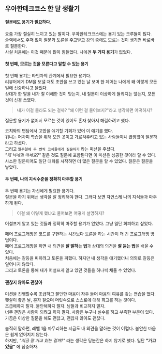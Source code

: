 ## 우아한테크코스 한 달 생활기

#### 질문에도 용기가 필요하다.
요즘 가장 절실히 느끼고 있는 말이다. 우아한테크코스에는 용기 있는 크루들이 많다.  
슬랙에서도 주저 없이 질문과 토론을 주고받고 강의 중에도 모르는 것이 생기면 바로바로 질문한다.  
사실 처음에는 이것 때문에 많이 힘들었다. 나에겐 **두 가지 용기**가 없었다.

#### 첫 번째, 모르는 것을 모른다고 말할 수 있는 용기
첫 번째 용기는 타인과의 관계에서 필요한 용기다.  
리뷰어에게 DM을 보낼 때도 초안을 쓰고 있는 날 보며 한 페어는 나에게 왜 이렇게 모든 일에 신중하냐고 물었다.  
상대가 한 말을 내가 잘 이해한 것이 맞는지, 내 질문이 이상하게 들리지는 않는지, 모든 것이 신경 쓰였다.
> 내가 이걸 몰라도 되는 걸까? "왜 이런 걸 물어보지?"라고 생각하면 어떡하지?

질문할 용기가 없어서 모르는 것이 있어도 혼자 찾아서 해결하려고 했다.

코치와의 면담에서 고민을 얘기할 기회가 있어 이 얘기를 했다.  
워니는 어차피 학습을 위해 모인 곳이고 가르쳐주려고 있는 사람들이니 끊임없이 질문하라고 하셨다.  
그리고 `일주일에 두 번씩 코치들에게 질문하기` 라는 미션을 주셨다.  
_"제 닉네임 아세요?"_ 같은 것도 질문에 포함된다면 이 미션은 성공한 것이라 할 수 있다.  
사소한 질문이어도 일단 대화를 시작하면 더 많은 질문을 할 수 있었다. 질문은 질문을 낳았다.

#### 두 번째, 나의 지식수준을 정확히 마주할 용기
두 번째 용기는 자신에게 필요한 용기다.  
질문을 하기 위해선 생각을 잘 정리해야 한다. 그러다 보면 자연스레 나의 지식들과 마주하게 된다.
> 이걸 왜 이렇게 했냐고 물어보면 어떻게 설명하지?

어설프게 알고 있는 것들과 정확히 마주할 용기가 없었다. 그냥 일단 회피하고 싶었다.

페어 프로그래밍은 코드를 구현하는 시간보다 토론을 하는 시간이 더 긴 프로그래밍 방법이다.  
페어 프로그래밍을 하면 내 의견을 **잘 말하는 법**과 상대의 의견을 **잘 듣는 법**을 배울 수 있다.  
처음에는 갈등을 피하려고 토론을 피했다. 하지만 내 생각을 얘기했더니 의외로 갈등은 일어나지 않았다.  
그리고 토론을 통해 내가 어설프게 알고 있던 것들을 하나씩 채울 수 있었다.

#### 괜찮지 않아도 괜찮아
미션을 진행할수록 조급하고 불안한 마음이 자주 들어 마음의 여유를 갖는 연습을 했다.  
햇살이 좋은 날, 혼자 걸으며 머릿속으로 스스로에 대해 회고를 하는 것이다.  
조급해하지 말자. 불안해하지 말자. 남들과 비교하지 말자.  
너무 괜찮은 사람이 되려고 하지 말자. 사람은 누구나 실수를 하고 부족한 부분이 있다.  
가끔은 이상한 질문을 해도 괜찮고, 괜찮지 않아도 괜찮다.

솔직히 말하면, 레벨 1을 마무리하는 지금도 내 의견을 말하는 것이 어렵다. 불안한 마음은 쉽게 없어지지 않는다.   
하지만, _"지금 잘 가고 있는 걸까?"_ 라는 생각은 당분간은 하지 않기로 했다. 일단 **"가고 있음"** 에 집중하자.